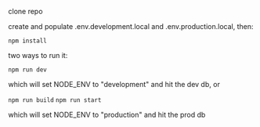 clone repo

create and populate .env.development.local and .env.production.local, then:

```npm install```

two ways to run it:

```npm run dev```

which will set NODE_ENV to "development" and hit the dev db, or 

```npm run build```
```npm run start```

which will set NODE_ENV to "production" and hit the prod db
